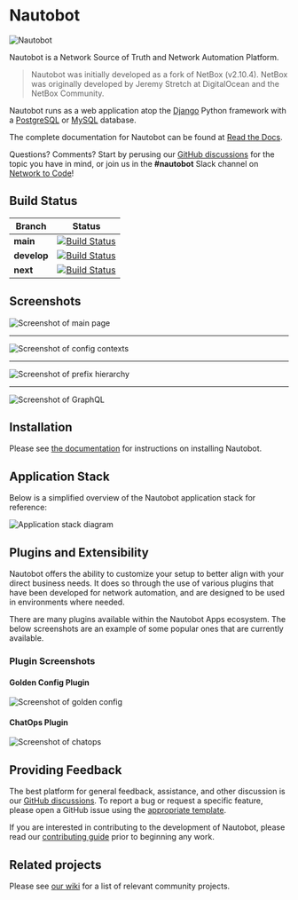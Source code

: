 # Nautobot

![Nautobot](https://raw.githubusercontent.com/nautobot/nautobot/develop/nautobot/docs/nautobot_logo.svg "Nautobot logo")

Nautobot is a Network Source of Truth and Network Automation Platform.

> Nautobot was initially developed as a fork of NetBox (v2.10.4).  NetBox was originally developed by Jeremy Stretch at DigitalOcean and the NetBox Community.

Nautobot runs as a web application atop the [Django](https://www.djangoproject.com/) Python framework with a
[PostgreSQL](https://www.postgresql.org/) or [MySQL](https://www.mysql.com) database.

The complete documentation for Nautobot can be found at [Read the Docs](https://nautobot.readthedocs.io/en/stable/).

Questions? Comments? Start by perusing our [GitHub discussions](https://github.com/nautobot/nautobot/discussions) for the topic you have in mind, or join us in the **#nautobot** Slack channel on [Network to Code](https://networktocode.slack.com)!

## Build Status

| Branch      | Status |
|-------------|------------|
| **main** | [![Build Status](https://github.com/nautobot/nautobot/actions/workflows/ci_integration.yml/badge.svg?branch=main)](https://github.com/nautobot/nautobot/actions/workflows/ci_integration.yml) |
| **develop** | [![Build Status](https://github.com/nautobot/nautobot/actions/workflows/ci_integration.yml/badge.svg?branch=develop)](https://github.com/nautobot/nautobot/actions/workflows/ci_integration.yml) |
| **next** | [![Build Status](https://github.com/nautobot/nautobot/actions/workflows/ci_integration.yml/badge.svg?branch=next)](https://github.com/nautobot/nautobot/actions/workflows/ci_integration.yml) |

## Screenshots

![Screenshot of main page](https://raw.githubusercontent.com/nautobot/nautobot/develop/nautobot/docs/media/ss_main_page.png "Main page")

---

![Screenshot of config contexts](https://raw.githubusercontent.com/nautobot/nautobot/develop/nautobot/docs/media/ss_config_contexts.png "Config Contexts")

---

![Screenshot of prefix hierarchy](https://raw.githubusercontent.com/nautobot/nautobot/develop/nautobot/docs/media/ss_prefix_hierarchy.png "Prefix hierarchy")

---

![Screenshot of GraphQL](https://raw.githubusercontent.com/nautobot/nautobot/develop/nautobot/docs/media/ss_graphiql.png "GraphQL API")

## Installation

Please see [the documentation](https://nautobot.readthedocs.io/en/stable/installation/) for instructions on installing Nautobot.

## Application Stack

Below is a simplified overview of the Nautobot application stack for reference:

![Application stack diagram](https://raw.githubusercontent.com/nautobot/nautobot/develop/nautobot/docs/media/nautobot_application_stack_high_level.png "Application stack diagram")

## Plugins and Extensibility

Nautobot offers the ability to customize your setup to better align with your direct business needs. It does so through the use of various plugins that have been developed for network automation, and are designed to be used in environments where needed.

There are many plugins available within the Nautobot Apps ecosystem. The below screenshots are an example of some popular ones that are currently available.

### Plugin Screenshots

#### Golden Config Plugin

![Screenshot of golden config](https://raw.githubusercontent.com/nautobot/nautobot/develop/nautobot/docs/media/ss_plugin_golden_config.png "Golden config")

#### ChatOps Plugin

![Screenshot of chatops](https://raw.githubusercontent.com/nautobot/nautobot/develop/nautobot/docs/media/ss_plugin_chatops.png "ChatOps")

## Providing Feedback

The best platform for general feedback, assistance, and other discussion is our [GitHub discussions](https://github.com/nautobot/nautobot/discussions). To report a bug or request a specific feature, please open a GitHub issue using the [appropriate template](https://github.com/nautobot/nautobot/issues/new/choose).

If you are interested in contributing to the development of Nautobot, please read our [contributing guide](CONTRIBUTING.md) prior to beginning any work.

## Related projects

Please see [our wiki](https://github.com/nautobot/nautobot/wiki/Related-Projects) for a list of relevant community projects.
